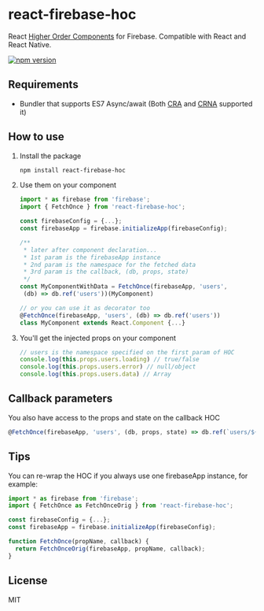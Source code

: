 # react-firebase-hoc
React [Higher Order Components](https://facebook.github.io/react/docs/higher-order-components.html) for Firebase. Compatible with React and React Native.

[![npm version](https://badge.fury.io/js/react-firebase-hoc.svg)](https://badge.fury.io/js/react-firebase-hoc)


## Requirements
- Bundler that supports ES7 Async/await (Both [CRA](https://github.com/facebookincubator/create-react-app) and [CRNA](https://github.com/react-community/create-react-native-app) supported it)

## How to use
1. Install the package
   ```sh
   npm install react-firebase-hoc
   ```

2. Use them on your component
   ```js
   import * as firebase from 'firebase';
   import { FetchOnce } from 'react-firebase-hoc';

   const firebaseConfig = {...};
   const firebaseApp = firebase.initializeApp(firebaseConfig);

   /**
    * later after component declaration...
    * 1st param is the firebaseApp instance
    * 2nd param is the namespace for the fetched data
    * 3rd param is the callback, (db, props, state)
    */
   const MyComponentWithData = FetchOnce(firebaseApp, 'users',
    (db) => db.ref('users'))(MyComponent)

   // or you can use it as decorator too
   @FetchOnce(firebaseApp, 'users', (db) => db.ref('users'))
   class MyComponent extends React.Component {...}
   ```

3. You'll get the injected props on your component
   ```js
   // users is the namespace specified on the first param of HOC
   console.log(this.props.users.loading) // true/false
   console.log(this.props.users.error) // null/object
   console.log(this.props.users.data) // Array
   ```

## Callback parameters
You also have access to the props and state on the callback HOC

```js
@FetchOnce(firebaseApp, 'users', (db, props, state) => db.ref(`users/${props.userId}`))
```

## Tips
You can re-wrap the HOC if you always use one firebaseApp instance, for example:
```js
import * as firebase from 'firebase';
import { FetchOnce as FetchOnceOrig } from 'react-firebase-hoc';

const firebaseConfig = {...};
const firebaseApp = firebase.initializeApp(firebaseConfig);

function FetchOnce(propName, callback) {
  return FetchOnceOrig(firebaseApp, propName, callback);
}
```

## License
MIT
